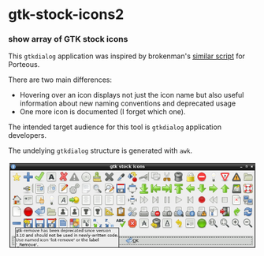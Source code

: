 # gtk-stock-icons2

### show array of GTK stock icons

This `gtkdialog` application was inspired by brokenman's [similar script](https://forum.porteus.org/viewtopic.php?p=8614#p8614) for Porteous.

There are two main differences:

 * Hovering over an icon displays not just the icon name but also useful
   information about new naming conventions and deprecated usage
 * One more icon is documented (I forget which one).

The intended target audience for this tool is `gtkdialog` application developers.

The undelying `gtkdialog` structure is generated with `awk`.

![main window](gtk-stock-icons2-main-window.png)

